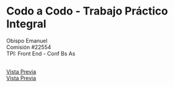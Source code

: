 # Codo a Codo - Trabajo Práctico Integral
Obispo Emanuel
<br>
Comisión #22554
<br>
TPI: Front End - Conf Bs As
<br><br>

[Vista Previa](https://eyensur.github.io/cac-22554_obispo-emanuel_tpi-fe-conf-bs-as/)
<br>
<a href="[http://example.com](https://eyensur.github.io/cac-22554_obispo-emanuel_tpi-fe-conf-bs-as/)" target="_blank">Vista Previa</a>
